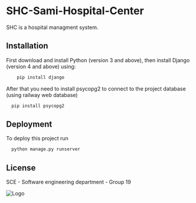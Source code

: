
# SHC-Sami-Hospital-Center
SHC is a hospital managment system.


## Installation

First download and install Python (version 3 and above),
then install Django (version 4 and above) using:
```bash
    pip install django
```
After that you need to install psycopg2 to connect to the project database (using railway web database)
```bash
  pip install psycopg2
```
## Deployment

To deploy this project run

```bash
  python manage.py runserver
```


## License

SCE - Software engineering department - Group 19


![Logo](https://media.istockphoto.com/id/1312665318/vector/medical-logo-design-vector.jpg?s=612x612&w=0&k=20&c=dp5fFItTDGnZy8j1gB0GVjqVyJPG_Xznp_JTRZFXCXs=)

